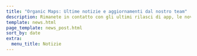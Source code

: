 ```yaml
---
title: "Organic Maps: Ultime notizie e aggiornamenti dal nostro team"
description: Rimanete in contatto con gli ultimi rilasci di app, le novità e gli aggiornamenti del nostro team
template: news.html
page_template: news_post.html
sort_by: date
extra:
  menu_title: Notizie
---
```

